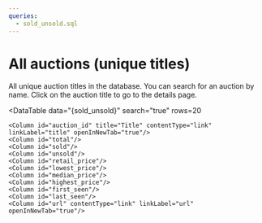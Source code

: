 ```yaml
---
queries:
  - sold_unsold.sql
---
```



# All auctions (unique titles)

All unique auction titles in the database. You can search for an auction by name. Click on the auction title to go to the details page.

<DataTable
    data="{sold_unsold}"
    search="true"
    rows=20
>
    <Column id="auction_id" title="Title" contentType="link" linkLabel="title" openInNewTab="true"/>
    <Column id="total"/>
    <Column id="sold"/>
    <Column id="unsold"/>
    <Column id="retail_price"/>
    <Column id="lowest_price"/>
    <Column id="median_price"/>
    <Column id="highest_price"/>
    <Column id="first_seen"/>
    <Column id="last_seen"/>
    <Column id="url" contentType="link" linkLabel="url" openInNewTab="true"/>
</DataTable>
